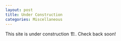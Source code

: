 ```yaml
---
layout: post
title: Under Construction
categories: Miscellaneous
---
```

This site is under construction 🏗️. Check back soon!
